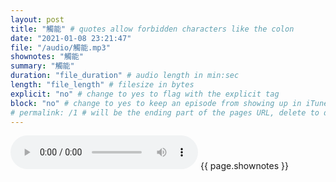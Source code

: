 ```yaml
---
layout: post
title: "觸能" # quotes allow forbidden characters like the colon
date: "2021-01-08 23:21:47"
file: "/audio/觸能.mp3"
shownotes: "觸能"
summary: "觸能"
duration: "file_duration" # audio length in min:sec
length: "file_length" # filesize in bytes
explicit: "no" # change to yes to flag with the explicit tag
block: "no" # change to yes to keep an episode from showing up in iTunes
# permalink: /1 # will be the ending part of the pages URL, delete to default to the title
---
```


<audio controls>
<source src="{{site.url}}{{site.baseurl}}{{ page.file }}" type="audio/x-mp3">
Your browser does not support the audio element.
</audio>
{{ page.shownotes }}
